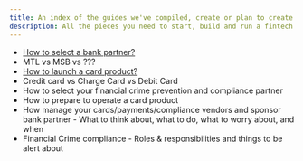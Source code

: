 ```yaml
---
title: An index of the guides we've compiled, create or plan to create
description: All the pieces you need to start, build and run a fintech company.
---
```



* [How to select a bank partner?](how-to-select-a-bank-partner)
* MTL vs MSB vs ???
* [How to launch a card product?](how-to-launch-a-card-product)
* Credit card vs Charge Card vs Debit Card
* How to select your financial crime prevention and compliance partner
* How to prepare to operate a card product
* How manage your cards/payments/compliance vendors and sponsor bank partner - What to think about, what to do, what to worry about, and when
* Financial Crime compliance - Roles & responsibilities and things to be alert about
